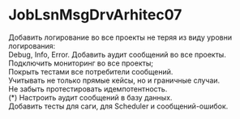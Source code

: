 # JobLsnMsgDrvArhitec07

Добавить логирование во все проекты не теряя из виду уровни логирования:   
Debug, Info, Error. Добавить аудит сообщений во все проекты.  
Подключить мониторинг во все проекты;  
Покрыть тестами все потребители сообщений.   
Учитывать не только прямые кейсы, но и граничные случаи.   
Не забыть протестировать идемпотентность.  
(*) Настроить аудит сообщений в базу данных.   
Добавить тесты для саги, для Scheduler и сообщений-ошибок.  